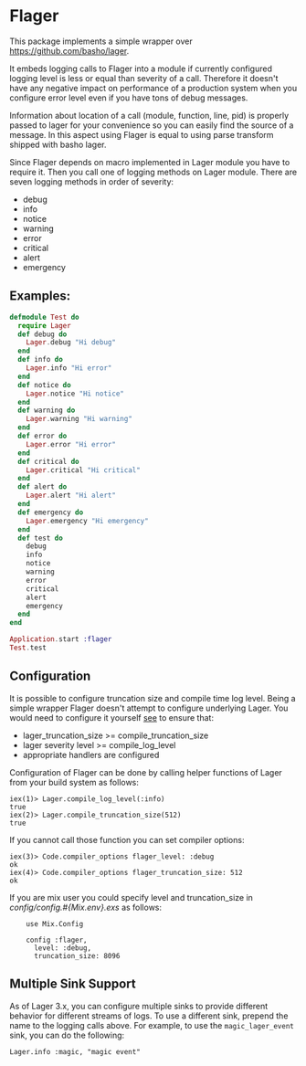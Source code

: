 Flager
=======

This package implements a simple wrapper over https://github.com/basho/lager.

It embeds logging calls to Flager into a module if currently configured logging
level is less or equal than severity of a call. Therefore it doesn't have
any negative impact on performance of a production system when you configure
error level even if you have tons of debug messages.

Information about location of a call (module, function, line, pid) is properly
passed to lager for your convenience so you can easily find the source of a message.
In this aspect using Flager is equal to using parse transform shipped with
basho lager.

Since Flager depends on macro implemented in Lager module you have to require it.
Then you call one of logging methods on Lager module. There are seven logging
methods in order of severity:

 - debug
 - info
 - notice
 - warning
 - error
 - critical
 - alert
 - emergency

Examples:
---------

```elixir
defmodule Test do
  require Lager
  def debug do
    Lager.debug "Hi debug"
  end
  def info do
    Lager.info "Hi error"
  end
  def notice do
    Lager.notice "Hi notice"
  end
  def warning do
    Lager.warning "Hi warning"
  end
  def error do
    Lager.error "Hi error"
  end
  def critical do
    Lager.critical "Hi critical"
  end
  def alert do
    Lager.alert "Hi alert"
  end
  def emergency do
    Lager.emergency "Hi emergency"
  end
  def test do
    debug
    info
    notice
    warning
    error
    critical
    alert
    emergency
  end
end

Application.start :flager
Test.test
```

Configuration
-------------
It is possible to configure truncation size and compile time log level.
Being a simple wrapper Flager doesn't attempt to configure underlying Lager.
You would need to configure it yourself [see](https://github.com/basho/lager) to ensure that:

  * lager_truncation_size >= compile_truncation_size
  * lager severity level >= compile_log_level
  * appropriate handlers are configured

Configuration of Flager can be done by calling helper functions of Lager from your build system as follows:

```
iex(1)> Lager.compile_log_level(:info)
true
iex(2)> Lager.compile_truncation_size(512)
true
```

If you cannot call those function you can set compiler options:

```
iex(3)> Code.compiler_options flager_level: :debug
ok
iex(4)> Code.compiler_options flager_truncation_size: 512
ok
```

If you are mix user you could specify level and truncation_size in *config/config.#{Mix.env}.exs* as follows:

```
    use Mix.Config

    config :flager,
      level: :debug,
      truncation_size: 8096
```

Multiple Sink Support
---------------------
As of Lager 3.x, you can configure multiple sinks to provide different behavior
for different streams of logs.  To use a different sink, prepend the name to the
logging calls above.  For example, to use the `magic_lager_event` sink, you can
do the following:

```
Lager.info :magic, "magic event"
```
